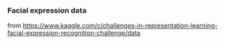### Facial expression data 
from https://www.kaggle.com/c/challenges-in-representation-learning-facial-expression-recognition-challenge/data

